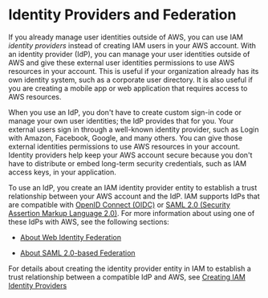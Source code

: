 # Identity Providers and Federation<a name="id_roles_providers"></a>

If you already manage user identities outside of AWS, you can use IAM *identity providers* instead of creating IAM users in your AWS account\. With an identity provider \(IdP\), you can manage your user identities outside of AWS and give these external user identities permissions to use AWS resources in your account\. This is useful if your organization already has its own identity system, such as a corporate user directory\. It is also useful if you are creating a mobile app or web application that requires access to AWS resources\.

When you use an IdP, you don't have to create custom sign\-in code or manage your own user identities; the IdP provides that for you\. Your external users sign in through a well\-known identity provider, such as Login with Amazon, Facebook, Google, and many others\. You can give those external identities permissions to use AWS resources in your account\. Identity providers help keep your AWS account secure because you don't have to distribute or embed long\-term security credentials, such as IAM access keys, in your application\.

To use an IdP, you create an IAM identity provider entity to establish a trust relationship between your AWS account and the IdP\. IAM supports IdPs that are compatible with [OpenID Connect \(OIDC\)](http://openid.net/connect/) or [SAML 2\.0 \(Security Assertion Markup Language 2\.0\)](https://wiki.oasis-open.org/security)\. For more information about using one of these IdPs with AWS, see the following sections: 

+ [About Web Identity Federation](id_roles_providers_oidc.md)

+ [About SAML 2\.0\-based Federation](id_roles_providers_saml.md)

For details about creating the identity provider entity in IAM to establish a trust relationship between a compatible IdP and AWS, see [Creating IAM Identity Providers](id_roles_providers_create.md)